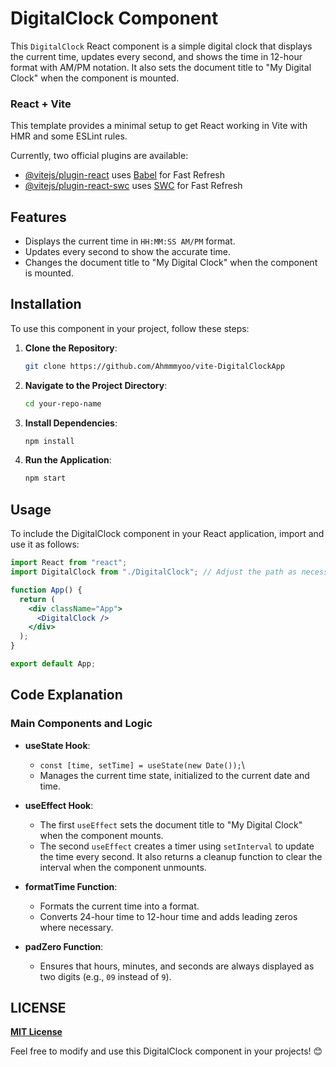 # DigitalClock Component

This `DigitalClock` React component is a simple digital clock that displays the current time, updates every second, and shows the time in 12-hour format with AM/PM notation. It also sets the document title to "My Digital Clock" when the component is mounted.

### React + Vite

This template provides a minimal setup to get React working in Vite with HMR and some ESLint rules.

Currently, two official plugins are available:

- [@vitejs/plugin-react](https://github.com/vitejs/vite-plugin-react/blob/main/packages/plugin-react/README.md) uses [Babel](https://babeljs.io/) for Fast Refresh
- [@vitejs/plugin-react-swc](https://github.com/vitejs/vite-plugin-react-swc) uses [SWC](https://swc.rs/) for Fast Refresh

## Features

- Displays the current time in `HH:MM:SS AM/PM` format.
- Updates every second to show the accurate time.
- Changes the document title to "My Digital Clock" when the component is mounted.

## Installation

To use this component in your project, follow these steps:

1. **Clone the Repository**:

   ```bash
   git clone https://github.com/Ahmmmyoo/vite-DigitalClockApp
   ```

2. **Navigate to the Project Directory**:

    ```bash
    cd your-repo-name
    ```

3. **Install Dependencies**:

    ```bash
    npm install
    ```

4. **Run the Application**:

    ```bash
    npm start
    ```

## Usage 

To include the DigitalClock component in your React application, import and use it as follows:

```jsx
import React from "react";
import DigitalClock from "./DigitalClock"; // Adjust the path as necessary

function App() {
  return (
    <div className="App">
      <DigitalClock />
    </div>
  );
}

export default App;
```

## Code Explanation

### Main Components and Logic

- **useState Hook**:

  - `const [time, setTime] = useState(new Date());`\
  - Manages the current time state, initialized to the current date and time.

- **useEffect Hook**:

  - The first `useEffect` sets the document title to "My Digital Clock" when the component mounts.
  - The second `useEffect` creates a timer using `setInterval` to update the time every second. It also returns a cleanup function to clear the interval when the component unmounts.

- **formatTime Function**:

  - Formats the current time into a    format.
  - Converts 24-hour time to 12-hour time and adds leading zeros where necessary.

- **padZero Function**:

  - Ensures that hours, minutes, and seconds are always displayed as two digits (e.g., `09` instead of `9`).

## LICENSE
[**MIT License**](./LICENSE)

Feel free to modify and use this DigitalClock component in your projects! 😊